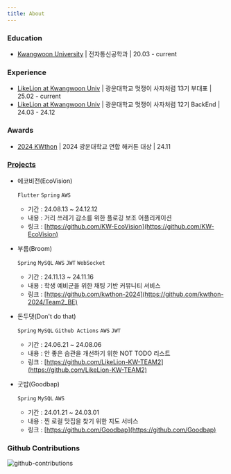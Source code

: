 ```yaml
---
title: About
---
```


<!-- > **Note**: Add Markdown syntax content to file `tabs/about.md` and it will show up on this page. -->

### Education

- [Kwangwoon University](https://www.kw.ac.kr/ko/) \| 전자통신공학과 \| 20.03 - current




### Experience

- [LikeLion at Kwangwoon Univ](https://likelion.university/) \| 광운대학교 멋쟁이 사자처럼 13기 부대표 \| 25.02 - current
- [LikeLion at Kwangwoon Univ](https://likelion.university/) \| 광운대학교 멋쟁이 사자처럼 12기 BackEnd \| 24.03 - 24.12



### <!--Certifications-->

<!-- 25.03 | 정보처리기사 -->

<!-- 25.09 | SQLD -->

<!-- 25.12 | Opic - IM x -->



### Awards

- [2024 KWthon](https://github.com/kwthon-2024) | 2024 광운대학교 연합 해커톤 대상 | 24.11



### [Projects](https://adaptive-foxtrot-ecd.notion.site/Projects-1067f82dda12806f9b4ce562125397f3)

- 에코비전(EcoVision)

  `Flutter` `Spring` `AWS`

  - 기간 : 24.08.13 ~ 24.12.12
  - 내용 : 거리 쓰레기 감소를 위한 플로깅 보조 어플리케이션
  - 링크 : [https://github.com/KW-EcoVision](https://github.com/KW-EcoVision)



- 부름(Broom)

  `Spring` `MySQL`  `AWS` `JWT` `WebSocket`

  - 기간 : 24.11.13 ~ 24.11.16
  - 내용 : 학생 예비군을 위한 채팅 기반 커뮤니티 서비스
  - 링크 : [https://github.com/kwthon-2024](https://github.com/kwthon-2024/Team2_BE)



- 돈두댓(Don't do that)

  `Spring` `MySQL` `Github Actions` `AWS` `JWT`

  - 기간 : 24.06.21 ~ 24.08.06
  - 내용 : 안 좋은 습관을 개선하기 위한 NOT TODO 리스트
  - 링크 : [https://github.com/LikeLion-KW-TEAM2](https://github.com/LikeLion-KW-TEAM2)



- 굿밥(Goodbap)

  `Spring` `MySQL` `AWS`

  - 기간 : 24.01.21 ~ 24.03.01
  - 내용 : 찐 로컬 맛집을 찾기 위한 지도 서비스
  - 링크 : [https://github.com/Goodbap](https://github.com/Goodbap)



###  **Github Contributions**
![github-contributions](https://ghchart.rshah.org/Kyoung-M1N)